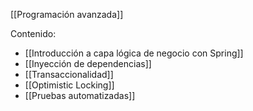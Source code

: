 [[Programación avanzada]]

Contenido:
+ [[Introducción a capa lógica de negocio con Spring]]
+ [[Inyección de dependencias]]
+ [[Transaccionalidad]]
+ [[Optimistic Locking]]
+ [[Pruebas automatizadas]]
